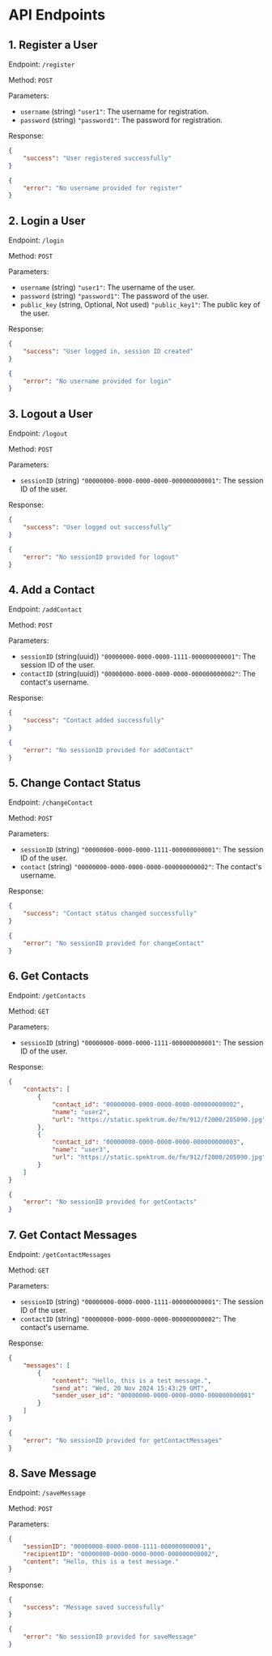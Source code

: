 # API Endpoints
## 1. Register a User
Endpoint: ```/register```

Method: ```POST```

Parameters:

- ```username``` (string) ```"user1"```: The username for registration.
- ```password``` (string) ```"password1"```: The password for registration.

Response:
```json
{
    "success": "User registered successfully"
}
```
```json
{
    "error": "No username provided for register"
}
```

## 2. Login a User
Endpoint: ```/login```

Method: ```POST```

Parameters:

- ```username``` (string) ```"user1"```: The username of the user.
- ```password``` (string) ```"password1"```: The password of the user.
- ```public_key``` (string, Optional, Not used) ```"public_key1"```: The public key of the user.

Response:
```json
{
    "success": "User logged in, session ID created"
}
```
```json
{
    "error": "No username provided for login"
}
```

## 3. Logout a User
Endpoint: ```/logout```

Method: ```POST```

Parameters:

- ```sessionID``` (string) ```"00000000-0000-0000-0000-000000000001"```: The session ID of the user.

Response:
```json
{
    "success": "User logged out successfully"
}
```
```json
{
    "error": "No sessionID provided for logout"
}
```

## 4. Add a Contact
Endpoint: ```/addContact```

Method: ```POST```

Parameters:

- ```sessionID``` (string(uuid)) ```"00000000-0000-0000-1111-000000000001"```: The session ID of the user.
- ```contactID``` (string(uuid)) ```"00000000-0000-0000-0000-000000000002"```: The contact's username.

Response:
```json
{
    "success": "Contact added successfully"
}
```
```json
{
    "error": "No sessionID provided for addContact"
}
```

## 5. Change Contact Status
Endpoint: ```/changeContact```

Method: ```POST```

Parameters:

- ```sessionID``` (string) ```"00000000-0000-0000-1111-000000000001"```: The session ID of the user.
- ```contact``` (string) ```"00000000-0000-0000-0000-000000000002"```: The contact's username.

Response:
```json
{
    "success": "Contact status changed successfully"
}
```
```json
{
    "error": "No sessionID provided for changeContact"
}
```

## 6. Get Contacts
Endpoint: ```/getContacts```

Method: ```GET```

Parameters:

- ```sessionID``` (string) ```"00000000-0000-0000-1111-000000000001"```: The session ID of the user.

Response:
```json
{
	"contacts": [
		{
			"contact_id": "00000000-0000-0000-0000-000000000002",
			"name": "user2",
			"url": "https://static.spektrum.de/fm/912/f2000/205090.jpg"
		},
		{
			"contact_id": "00000000-0000-0000-0000-000000000003",
			"name": "user3",
			"url": "https://static.spektrum.de/fm/912/f2000/205090.jpg"
		}
	]
}
```
```json
{
    "error": "No sessionID provided for getContacts"
}
```

## 7. Get Contact Messages
Endpoint: ```/getContactMessages```

Method: ```GET```

Parameters:

- ```sessionID``` (string) ```"00000000-0000-0000-1111-000000000001"```: The session ID of the user.
- ```contactID``` (string) ```"00000000-0000-0000-0000-000000000002"```: The contact's username.

Response:
```json
{
	"messages": [
		{
			"content": "Hello, this is a test message.",
			"send_at": "Wed, 20 Nov 2024 15:43:29 GMT",
			"sender_user_id": "00000000-0000-0000-0000-000000000001"
		}
	]
}
```
```json
{
    "error": "No sessionID provided for getContactMessages"
}
```

## 8. Save Message
Endpoint: ```/saveMessage```

Method: ```POST```

Parameters:

```json
{
    "sessionID": "00000000-0000-0000-1111-000000000001",
    "recipientID": "00000000-0000-0000-0000-000000000002",
    "content": "Hello, this is a test message."
}
```

Response:
```json
{
    "success": "Message saved successfully"
}
```
```json
{
    "error": "No sessionID provided for saveMessage"
}
```

